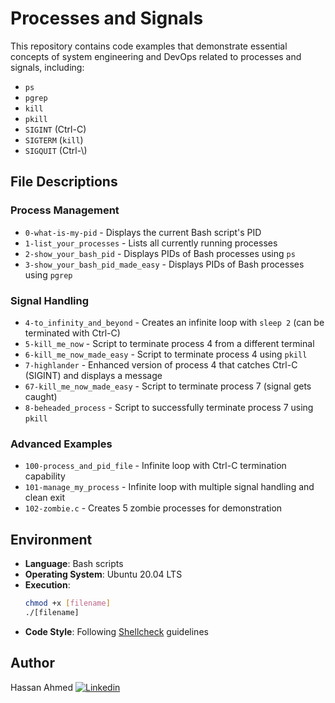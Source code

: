 # Processes and Signals
This repository contains code examples that demonstrate essential concepts of system engineering and DevOps related to processes and signals, including:
- `ps`
- `pgrep`
- `kill`
- `pkill`
- `SIGINT` (Ctrl-C)
- `SIGTERM` (`kill`)
- `SIGQUIT` (Ctrl-\\)

## File Descriptions

### Process Management
* `0-what-is-my-pid` - Displays the current Bash script's PID
* `1-list_your_processes` - Lists all currently running processes
* `2-show_your_bash_pid` - Displays PIDs of Bash processes using `ps`
* `3-show_your_bash_pid_made_easy` - Displays PIDs of Bash processes using `pgrep`

### Signal Handling
* `4-to_infinity_and_beyond` - Creates an infinite loop with `sleep 2` (can be terminated with Ctrl-C)
* `5-kill_me_now` - Script to terminate process 4 from a different terminal
* `6-kill_me_now_made_easy` - Script to terminate process 4 using `pkill`
* `7-highlander` - Enhanced version of process 4 that catches Ctrl-C (SIGINT) and displays a message
* `67-kill_me_now_made_easy` - Script to terminate process 7 (signal gets caught)
* `8-beheaded_process` - Script to successfully terminate process 7 using `pkill`

### Advanced Examples
* `100-process_and_pid_file` - Infinite loop with Ctrl-C termination capability
* `101-manage_my_process` - Infinite loop with multiple signal handling and clean exit
* `102-zombie.c` - Creates 5 zombie processes for demonstration

## Environment
- **Language**: Bash scripts
- **Operating System**: Ubuntu 20.04 LTS
- **Execution**:
  ```bash
  chmod +x [filename]
  ./[filename]
  ```
- **Code Style**: Following [Shellcheck](https://github.com/koalaman/shellcheck) guidelines

## Author
Hassan Ahmed [![Linkedin](https://img.shields.io/badge/LinkedIn-0077B5?style=flat-square&logo=linkedin&logoColor=white)](https://www.linkedin.com/in/hassan-ahmed-77578b206/)